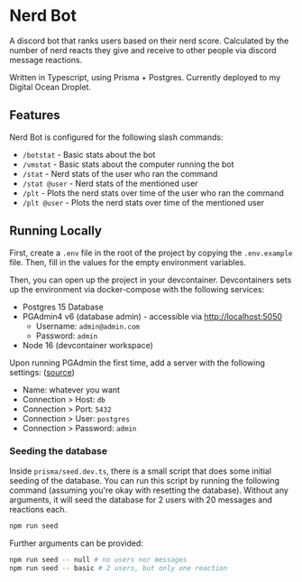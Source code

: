 # Nerd Bot

A discord bot that ranks users based on their nerd score. Calculated by the number of nerd reacts they give and receive to other people via discord message reactions.

Written in Typescript, using Prisma + Postgres. Currently deployed to my Digital Ocean Droplet.

## Features

Nerd Bot is configured for the following slash commands:

- `/botstat` - Basic stats about the bot
- `/vmstat` - Basic stats about the computer running the bot
- `/stat` - Nerd stats of the user who ran the command
- `/stat @user` - Nerd stats of the mentioned user
- `/plt` - Plots the nerd stats over time of the user who ran the command
- `/plt @user` - Plots the nerd stats over time of the mentioned user

## Running Locally

First, create a `.env` file in the root of the project by copying the `.env.example` file. Then, fill in the values for the empty environment variables.

Then, you can open up the project in your devcontainer. Devcontainers sets up the environment via docker-compose with the following services:

- Postgres 15 Database
- PGAdmin4 v6 (database admin) - accessible via [http://localhost:5050](http://localhost:5050)
    - Username: `admin@admin.com`
    - Password: `admin`
- Node 16 (devcontainer workspace)

Upon running PGAdmin the first time, add a server with the following settings: ([source](https://stackoverflow.com/a/51172659))

- Name: whatever you want
- Connection > Host: `db`
- Connection > Port: `5432`
- Connection > User: `postgres`
- Connection > Password: `admin`

### Seeding the database

Inside `prisma/seed.dev.ts`, there is a small script that does some initial seeding of the database. You can run this script by running the following command (assuming you're okay with resetting the database). Without any arguments, it will seed the database for 2 users with 20 messages and reactions each.

```bash
npm run seed
```

Further arguments can be provided:

```bash
npm run seed -- null # no users nor messages
npm run seed -- basic # 2 users, but only one reaction
```
